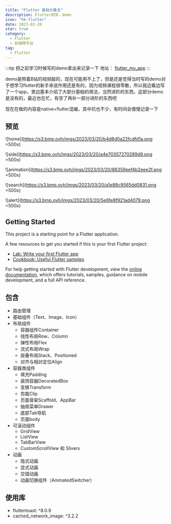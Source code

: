 ```yaml
---
title: "Flutter 基础大集合"
description: Flutter初学，demo
icon: "hk-flutter"
date: 2023-03-20
star: true
category:
  - Flutter
  - 前端跨平台
tag:
  - Flutter
---
```


:::tip
把之前学习时候写的demo拿出来记录一下
地址：
[flutter_my_app](https://github.com/OrageKK/flutter_my_app)
:::

demo是照着B站的视频敲的，现在可能用不上了，但是还是觉得当时写的demo对于想学习flutter的新手来说作用还是有的，因为视频课程很零散，所以我边看边写了一个app，里边基本介绍了大部分基础的用法，当然进阶的东西，这部分demo是没有的，最近也在忙，有空了再补一部分进阶的东西吧

现在在做的内容是native+flutter混编，其中坑也不少，有时间会慢慢记录一下



## 预览
![home](https://s3.bmp.ovh/imgs/2023/03/20/b4d8d0a22fcdfd1a.png =500x)

![side](https://s3.bmp.ovh/imgs/2023/03/20/a4e70357270289d9.png =500x)

![animation](https://s3.bmp.ovh/imgs/2023/03/20/88359eef4b2eee2f.png =500x)

![search](https://s3.bmp.ovh/imgs/2023/03/20/a1e88c9565dd0831.png =500x)

![alert](https://s3.bmp.ovh/imgs/2023/03/20/5e6fe8f921ad4079.png =500x)



## Getting Started

This project is a starting point for a Flutter application.

A few resources to get you started if this is your first Flutter project:

- [Lab: Write your first Flutter app](https://docs.flutter.dev/get-started/codelab)
- [Cookbook: Useful Flutter samples](https://docs.flutter.dev/cookbook)

For help getting started with Flutter development, view the
[online documentation](https://docs.flutter.dev/), which offers tutorials,
samples, guidance on mobile development, and a full API reference.

## 包含
- 路由管理
- 基础组件（Text、Image、Icon）
- 布局组件
  - 容器组件Container
  - 线性布局Row、Column
  - 弹性布局Flex
  - 流式布局Wrap
  - 层叠布局Stack、Positioned
  - 对齐与相对定位Align
- 容器类组件
  - 填充Padding
  - 装饰容器DecoratedBox
  - 变换Transform
  - 剪裁Clip
  - 页面骨架Scaffold、AppBar
  - 抽屉菜单Drawer
  - 底部Tab导航
  - 页面body
- 可滚动组件
  - GridView
  - ListView
  - TabBarView
  - CustomScrollView 和 Slivers
- 动画
  - 隐式动画
  - 显式动画
  - 交错动画
  - 动画切换组件（AnimatedSwitcher）

## 使用库

- fluttertoast: ^8.0.9
- cached_network_image: ^3.2.2
